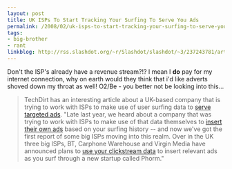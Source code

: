 ```yaml
---
layout: post
title: UK ISPs To Start Tracking Your Surfing To Serve You Ads
permalink: /2008/02/uk-isps-to-start-tracking-your-surfing-to-serve-you-ads
tags:
- big-brother
- rant
linkblog: http://rss.slashdot.org/~r/Slashdot/slashdot/~3/237243781/article.pl
---
```


Don't the ISP's already have a revenue stream?!? I mean I **do** pay for my internet connection, why on
earth would they think that i'd like adverts shoved down my throat as well! O2/Be - you better not be
looking into this...

> TechDirt has an interesting article about a UK-based company that is trying to work with ISPs to make use
> of user surfing data to [serve targeted ads](http://techdirt.com/articles/20080218/024203278.shtml).
> "Late last year, we heard about a company that was trying to work with ISPs to make use of that data
> themselves to [insert their own ads](http://www.techdirt.com/articles/20071211/024003.shtml) based on
> your surfing history -- and now we've got the first report of some big ISPs moving into this realm. Over
> in the UK three big ISPs, BT, Carphone Warehouse and Virgin Media have announced plans to
> [use your clickstream data](http://www.iht.com/articles/2008/02/15/business/AD18.php) to insert relevant
> ads as you surf through a new startup called Phorm."
